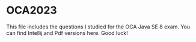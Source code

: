 # OCA2023
This file includes the questions I studied for the OCA Java SE 8 exam. You can find Intellij and Pdf versions here. Good luck!
